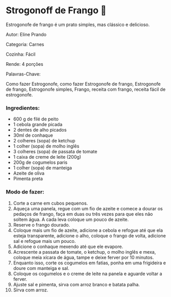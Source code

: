 # Strogonoff de Frango 🐔
   Estrogonofe de frango é um prato simples, mas clássico e delicioso.

   Autor: Eline Prando

   Categoria: Carnes

   Cozinha: Fácil

   Rende: 4 porções

   Palavras-Chave:

   Como fazer Estrogonofe, como fazer Estrogonofe de frango, Estrogonofe de frango, Estrogonofe simples, Frango, receita com frango, receita fácil de estrogonofe.

   ### Ingredientes:

   - 600 g de filé de peito
   - 1 cebola grande picada
   - 2 dentes de alho picados
   - 30ml de conhaque
   - 2 colheres (sopa) de ketchup
   - 1 colher (sopa) de molho inglês
   - 3 colheres (sopa) de passata de tomate
   - 1 caixa de creme de leite (200g)
   - 200g de cogumelos paris
- 1 colher (sopa) de manteiga
- Azeite de oliva
- Pimenta preta

<h3> Modo de fazer: </h3>

1. Corte a carne em cubos pequenos.
2. Aqueça uma panela, regue com um fio de azeite e comece a dourar os pedaços de frango, faça em duas ou três vezes para que eles não soltem água. A cada leva coloque um pouco de azeite.
3. Reserve o frango dourado.
4. Coloque mais um fio de azeite, adicione a cebola e refogue até que ela esteja transparente, adicione o alho, coloque o frango de volta, adicione sal e refogue mais um pouco.
5. Adicione o conhaque mexendo até que ele evapore.
6. Acrescente a passata de tomate, o ketchup, o molho inglês e mexa, coloque meia xícara de água, tampe e deixe ferver por 10 minutos.
7. Enquanto isso, corte os cogumelos em fatias, ponha em uma frigideira e doure com manteiga e sal.
8. Coloque os cogumelos e o creme de leite na panela e aguarde voltar a ferver.
9. Ajuste sal e pimenta, sirva com arroz branco e batata palha.
10. Sirva com arroz.
